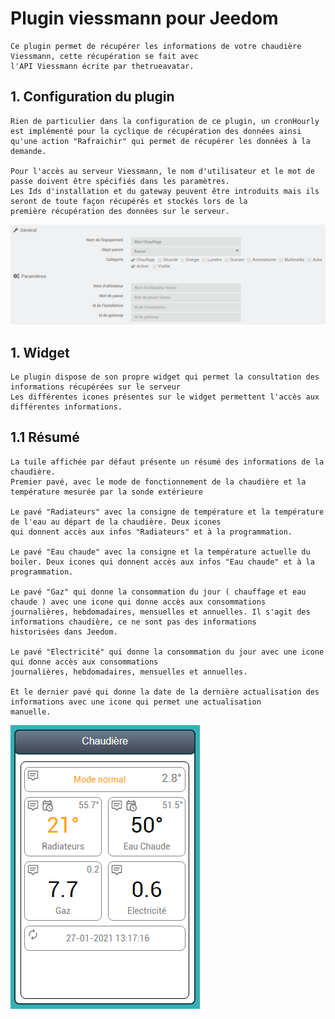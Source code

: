 # Plugin viessmann pour Jeedom

    Ce plugin permet de récupérer les informations de votre chaudière Viessmann, cette récupération se fait avec 
    l'API Viessmann écrite par thetrueavatar.
    
## 1. Configuration du plugin

    Rien de particulier dans la configuration de ce plugin, un cronHourly est implémenté pour la cyclique de récupération des données ainsi qu'une action "Rafraichir" qui permet de récupérer les données à la demande.

    Pour l'accès au serveur Viessmann, le nom d'utilisateur et le mot de passe doivent être spécifiés dans les paramètres.
    Les Ids d'installation et du gateway peuvent être introduits mais ils seront de toute façon récupérés et stockés lors de la
    première récupération des données sur le serveur.
    
![Configuration](../images/configuration.png "Configuration")
        
## 1. Widget

    Le plugin dispose de son propre widget qui permet la consultation des informations récupérées sur le serveur
    Les différentes icones présentes sur le widget permettent l'accès aux différentes informations.

## 1.1 Résumé

    La tuile affichée par défaut présente un résumé des informations de la chaudière. 
    Premier pavé, avec le mode de fonctionnement de la chaudière et la température mesurée par la sonde extérieure

    Le pavé "Radiateurs" avec la consigne de température et la température de l'eau au départ de la chaudière. Deux icones
    qui donnent accès aux infos "Radiateurs" et à la programmation.

    Le pavé "Eau chaude" avec la consigne et la température actuelle du boiler. Deux icones qui donnent accès aux infos "Eau chaude" et à la programmation.

    Le pavé "Gaz" qui donne la consommation du jour ( chauffage et eau chaude ) avec une icone qui donne accès aux consommations
    journalières, hebdomadaires, mensuelles et annuelles. Il s'agit des informations chaudière, ce ne sont pas des informations
    historisées dans Jeedom.

    Le pavé "Electricité" qui donne la consommation du jour avec une icone qui donne accès aux consommations
    journalières, hebdomadaires, mensuelles et annuelles.

    Et le dernier pavé qui donne la date de la dernière actualisation des informations avec une icone qui permet une actualisation
    manuelle.
    
![Resume](../images/resume.png "Resume")




